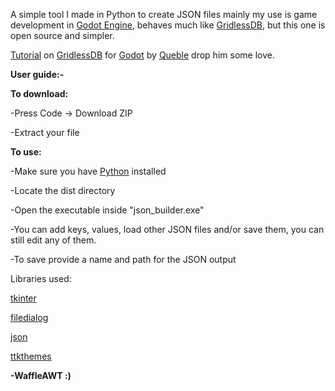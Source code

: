 A simple tool I made in Python to create JSON files mainly my use is game development in [Godot Engine](https://godotengine.org), behaves much like [GridlessDB](https://radmatt.itch.io/gridless), but this one is open source and simpler.

[Tutorial](https://www.youtube.com/watch?v=dDe0x1S2y64&t=494s) on [GridlessDB](https://radmatt.itch.io/gridless) for [Godot](https://godotengine.org) by [Queble](https://www.youtube.com/@queblegamedevelopment4143) drop him some love.

**User guide:-**

**To download:**

-Press Code -> Download ZIP

-Extract your file

**To use:**

-Make sure you have [Python](https://www.python.org/downloads/) installed

-Locate the dist directory

-Open the executable inside "json_builder.exe"

-You can add keys, values, load other JSON files and/or save them, you can still edit any of them.

-To save provide a name and path for the JSON output

Libraries used:

[tkinter](https://docs.python.org/3/library/tkinter.html)

[filedialog](https://docs.python.org/3/library/dialog.html)

[json](https://docs.python.org/3/library/json.html)

[ttkthemes](https://ttkthemes.readthedocs.io/en/latest/themes.html)

**-WaffleAWT :)**

